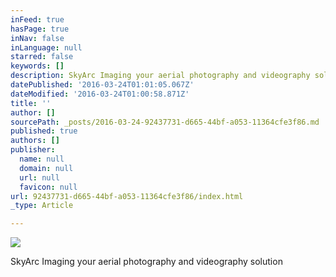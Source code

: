 ```yaml
---
inFeed: true
hasPage: true
inNav: false
inLanguage: null
starred: false
keywords: []
description: SkyArc Imaging your aerial photography and videography solution
datePublished: '2016-03-24T01:01:05.067Z'
dateModified: '2016-03-24T01:00:58.871Z'
title: ''
author: []
sourcePath: _posts/2016-03-24-92437731-d665-44bf-a053-11364cfe3f86.md
published: true
authors: []
publisher:
  name: null
  domain: null
  url: null
  favicon: null
url: 92437731-d665-44bf-a053-11364cfe3f86/index.html
_type: Article

---
```

![](https://the-grid-user-content.s3-us-west-2.amazonaws.com/e20b4816-ceaa-4b8f-b687-05accb613319.jpg)

SkyArc Imaging your aerial photography and videography solution